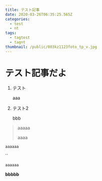 ```yaml
---
title: テスト記事
date: 2020-03-26T06:35:25.565Z
categories:
  - test
  - nt
tags:
  - tagtest
  - tagnt
thumbnail: /public/003kz1123foto_tp_v.jpg
---
```

# テスト記事だよ



1. テスト

   aaa
2. テスト2

   bbb

> aaaaa
>
> aaaa



`aaaaaa`

``

`aaaaaa`

**bbbbb**